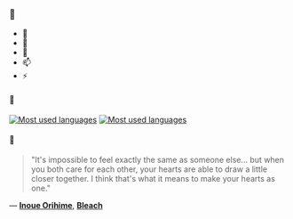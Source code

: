 ### 👋

- 🔭
- 🌱
- 💬
- 📫
- ⚡

#### 🧏

[![Most used languages](https://github-readme-stats-aynah.vercel.app/api/top-langs/?username=aynh&theme=solarized-dark&langs_count=6&layout=compact&hide_title=true)](https://github.com/anuraghazra/github-readme-stats#gh-dark-mode-only)
[![Most used languages](https://github-readme-stats-aynah.vercel.app/api/top-langs/?username=aynh&theme=solarized-light&langs_count=6&layout=compact&hide_title=true)](https://github.com/anuraghazra/github-readme-stats#gh-light-mode-only)

#### 💬

> "It's impossible to feel exactly the same as someone else... but when you both care for each other, your hearts are able to draw a little closer together. I think that's what it means to make your hearts as one."

&mdash; [**Inoue Orihime**](https://myanimelist.net/character.php?q=Inoue%20Orihime&cat=character), [**Bleach**](https://myanimelist.net/search/all?q=Bleach&cat=all)
